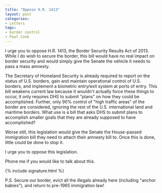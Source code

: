 ```yaml
---
title: "Oppose H.R. 1413"
layout: post
categories:
- Letters
tags:
- border control
- Paul Cook
---
```


I urge you to oppose H.R. 1413, the Border Security Results Act of 2013. While I do wish to secure the border, this bill would have no real impact on border security and would simply give the Senate the vehicle it needs to pass a mass amnesty.

The Secretary of Homeland Security is already required to report on the status of U.S. borders, gain and maintain operational control of U.S. borders, and implement a biometric entry/exit system at ports of entry. This bill weakens current law because it wouldn't actually force these things to occur, it only requires DHS to submit "plans" on how they could be accomplished. Further, only 90% control of "high traffic areas" of the border are considered, ignoring the rest of the U.S. international land and maritime borders. What use is a bill that asks DHS to submit plans to accomplish smaller goals that they are already supposed to have accomplished?

Worse still, this legislation would give the Senate the House-passed immigration bill they need to attach their amnesty bill to. Once this is done, little could be done to stop it.

I urge you to oppose this legislation.

Phone me if you would like to talk about this.

{% include signature.html %}

P.S. Secure our border, evict all the illegals already here (including "anchor babies"), and return to pre-1965 immigration law!